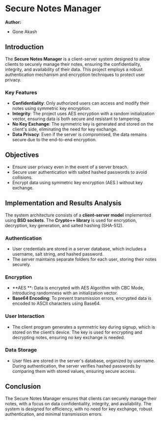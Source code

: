 # Secure Notes Manager

**Author:**  
- Gone Akash   

## Introduction

The **Secure Notes Manager** is a client-server system designed to allow clients to securely manage their notes, ensuring the confidentiality, integrity, and availability of their data. This project employs a robust authentication mechanism and encryption techniques to protect user privacy.

### Key Features
- **Confidentiality**: Only authorized users can access and modify their notes using symmetric key encryption.
- **Integrity**: The project uses AES encryption  with a random initialization vector, ensuring data is both secure and resistant to tampering.
- **No Key Exchange**: The symmetric key is generated and stored on the client's side, eliminating the need for key exchange.
- **Data Privacy**: Even if the server is compromised, the data remains secure due to the end-to-end encryption.

## Objectives

- Ensure user privacy even in the event of a server breach.
- Secure user authentication with salted hashed passwords to avoid collisions.
- Encrypt data using symmetric key encryption (AES ) without key exchange.

## Implementation and Results Analysis

The system architecture consists of a **client-server model** implemented using **BSD sockets**. The **Crypto++ library** is used for encryption, decryption, key generation, and salted hashing (SHA-512).

### Authentication
- User credentials are stored in a server database, which includes a username, salt string, and hashed password.
- The server maintains separate folders for each user, storing their notes securely.

### Encryption
- **AES **: Data is encrypted with AES Algorithm with CBC Mode, introducing randomness with an initialization vector.
- **Base64 Encoding**: To prevent transmission errors, encrypted data is encoded to ASCII characters using Base64.

### User Interaction
- The client program generates a symmetric key during signup, which is stored on the client’s device. The key is used for encrypting and decrypting notes, ensuring no key exchange is needed.

### Data Storage
- User files are stored in the server's database, organized by username. During authentication, the server verifies hashed passwords by comparing them with stored values, ensuring secure access.

## Conclusion

The Secure Notes Manager ensures that clients can securely manage their notes, with a focus on data confidentiality, integrity, and availability. The system is designed for efficiency, with no need for key exchange, robust authentication, and minimal transmission errors.



